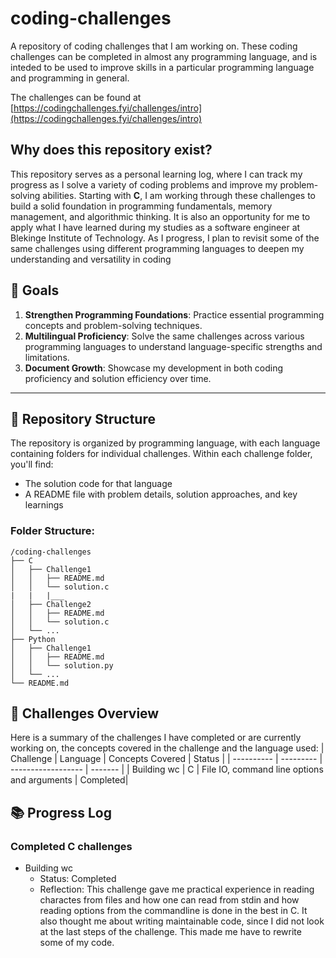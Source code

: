 # coding-challenges
A repository of coding challenges that I am working on. These coding challenges can be completed in almost any programming language, and is inteded to be used to improve skills in a particular programming language and programming in general.

The challenges can be found at [https://codingchallenges.fyi/challenges/intro](https://codingchallenges.fyi/challenges/intro) 
## Why does this repository exist?
This repository serves as a personal learning log, where I can track my progress as I solve a variety of coding problems and improve my problem-solving abilities. Starting with **C**, 
I am working through these challenges to build a solid foundation in programming fundamentals, memory management, and algorithmic thinking. It is also an opportunity for me to apply 
what I have learned during my studies as a software engineer at Blekinge Institute of Technology. As I progress, I plan to revisit some of the same challenges using different programming 
languages to deepen my understanding and versatility in coding



## 🚀 Goals

1. **Strengthen Programming Foundations**: Practice essential programming concepts and problem-solving techniques.
2. **Multilingual Proficiency**: Solve the same challenges across various programming languages to understand language-specific strengths and limitations.
3. **Document Growth**: Showcase my development in both coding proficiency and solution efficiency over time.

---

## 📁 Repository Structure

The repository is organized by programming language, with each language containing folders for individual challenges. Within each challenge folder, you'll find:
- The solution code for that language
- A README file with problem details, solution approaches, and key learnings

### Folder Structure:
```plaintext
/coding-challenges
├── C
│   ├── Challenge1
│   │   ├── README.md
│   │   └── solution.c
|   |   |___ 
│   ├── Challenge2
│   │   ├── README.md
│   │   └── solution.c
│   └── ...
├── Python
│   ├── Challenge1
│   │   ├── README.md
│   │   └── solution.py
│   └── ...
└── README.md
```
## 📝 Challenges Overview
Here is a summary of the challenges I have completed or are currently working on, the concepts covered in the challenge and the language used:
|  Challenge  |  Language  |  Concepts Covered   |  Status  |
|  ---------- |  --------- |  ------------------ |  ------- |
| Building wc |     C      | File IO, command line options and arguments    | Completed|

## 📚 Progress Log
### Completed C challenges
- Building wc
  - Status: Completed
  - Reflection: This challenge gave me practical experience in reading charactes from files and how one can read from stdin and how reading options from the commandline is done in the best in C. It also thought me about writing maintainable code, since I did not look at the last steps of the challenge. This made me have to rewrite some of my code. 
